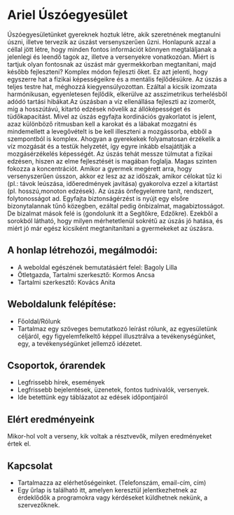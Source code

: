 # Ariel Úszóegyesület

Úszóegyesületünket gyereknek hoztuk létre, akik szeretnének megtanulni úszni, illetve tervezik az úszást versenyszerűen űzni. Honlapunk azzal a céllal jött létre, hogy minden fontos információt könnyen megtaláljanak a jelenlegi és leendő tagok az, illetve a versenyekre vonatkozóan.
Miért is tartjuk olyan fontosnak az úszást már gyermekkorban megtanítani, majd később fejleszteni? 
Komplex módon fejleszti őket. Ez azt jelenti, hogy egyszerre hat a fizikai képességeikre és a mentális fejlődésükre. Az úszás a teljes testre hat, méghozzá kiegyensúlyozottan. Ezáltal a kicsik izomzata harmónikusan, egyenletesen fejlődik, elkerülve az asszimetrikus terhelésből adódó tartási hibákat.Az úszásban a víz ellenállása fejleszti az izomerőt, míg a hosszútávú, kitartó edzések növelik az állóképességet és tüdőkapacitást. Mivel az úszás egyfajta kordinációs gyakorlatot is jelent, azaz különböző ritmusban kell a karokat és a lábakat mozgatni és mindemellett a levegővételt is be kell illeszteni a mozgássorba, ebből a szempontból is komplex. Ahogyan a gyerekekek folyamatosan érzékelik a víz mozgását és a testük helyzetét, így egyre inkább elsajátítják a mozgásérzékelés képességét. Az úszás tehát messze túlmutat a fizikai edzésen, hiszen az elme fejlesztését is magában foglalja. Magas szinten fokozza a koncentrációt. 
Amikor a gyermek megérett arra, hogy versenyszerűen ússzon, akkor ez lesz az az időszak, amikor célokat tűz ki (pl.: távok leúszása, időeredmények javítása) gyakorolva ezzel a kitartást (pl. hosszú,monoton edzések). Az úszás önfegyelemre tanít, rendszert, folytonosságot ad. Egyfajta biztonságérzést is nyújt egy elsőre bizonytalannak tűnő közegben, ezáltal pedig önbizalmat, magabiztosságot. De bizalmat mások felé is (gondolunk itt a Segítőkre, Edzőkre). 
Ezekből a sorokból látható, hogy milyen mérhetetlenül sokrétű az úszás jó hatása, és miért jó már egész kicsiként megtanítanítani a gyermekeket az úszásra.



## A honlap létrehozói, megálmodói:

- A weboldal egészének bemutatásáért felel: Bagoly Lilla
- Ötletgazda, Tartalmi szerkesztő: Kormos Ancsa
- Tartalmi szerkesztő: Kovács Anita

## Weboldalunk felépítése:

- Főoldal/Rólunk
- Tartalmaz egy szöveges bemutatkozó leírást rólunk, az egyesületünk céljáról, egy figyelemfelkeltő képpel illusztrálva a tevékenységünket, egy, a tevékenységünket jellemző idézetet.

## Csoportok, órarendek

- Legfrissebb hírek, események
- Legfrissebb bejelentések, üzenetek, fontos tudnivalók, versenyek.
- Ide betettünk egy táblázatot az edések időpontjairól

## Elért eredményeink
Mikor-hol volt a verseny, kik voltak a résztvevők, milyen eredményeket értek el.

## Kapcsolat 
- Tartalmazza az elérhetőségeinket. (Telefonszám, email-cím, cím)
- Egy űrlap is található itt, amelyen keresztül jelentkezhetnek az érdeklődők a programokra vagy kérdéseket küldhetnek nekünk, a szervezőknek.

 















